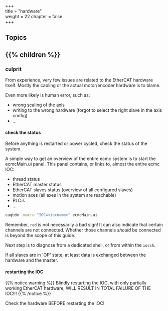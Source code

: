 +++  
title = "hardware"   
weight = 22
chapter = false  
+++  

## Topics
{{% children %}}
---

### culprit

From experience, very few issues are related to the EtherCAT hardware itself.
Mostly the cabling or the actual motor/encoder hardware is to blame.

Even more likely is human error, such as:
* wrong scaling of the axis
* writing to the wrong hardware (forgot to select the right slave in the axis config)
* ...

#### check the status
Before anything is restarted or power cycled, check the status of the system.

A simple way to get an overview of the entire ecmc system is to start the ecmcMain.ui panel. This panel contains, or links to, almost the entire ecmc IOC:
* thread status
* EtherCAT master status 
* EtherCAT slaves status (overview of all configured slaves)
* motion axes (all axes in the system are reachable)
* PLC:s
* ...

```bash
caqtdm -macro "IOC=<iocname>" ecmcMain.ui
```

Remember, `red` is not necessarily a bad sign!
It can also indicate that certain channels are not connected.
Whether those channels _should_ be connected is beyond the scope of this guide.

Next step is to diagnose from a dedicated shell, or from within the `iocsh`.

If all slaves are in 'OP' state, at least data is exchanged between the hardware and the master. 

#### restarting the IOC
{{% notice warning %}}
Blindly restarting the IOC, with only partially working EtherCAT hardware, WILL RESULT IN TOTAL FAILURE OF THE IOC!!!
{{% /notice %}}

Check the hardware BEFORE restarting the IOC!
